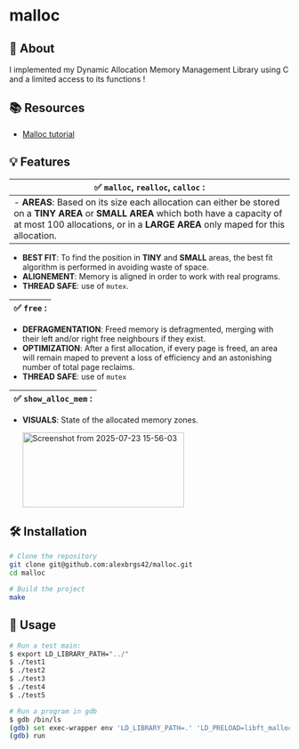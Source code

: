 # malloc


## 📖 About

I implemented my Dynamic Allocation Memory Management Library using C and a limited access to its functions !


## 📚 Resources

- [Malloc tutorial](https://wiki-prog.infoprepa.epita.fr/images/0/04/Malloc_tutorial.pdf)

## 💡 Features 

|✅ `malloc`, `realloc`, `calloc` :|
|------------------------------|
  - **AREAS**: Based on its size each allocation can either be stored on a **TINY AREA** or **SMALL AREA** which both have a capacity of at most 100 allocations, or in a **LARGE AREA** only maped for this allocation.|
  - **BEST FIT**: To find the position in **TINY** and **SMALL** areas, the best fit algorithm is performed in avoiding waste of space.
  - **ALIGNEMENT**: Memory is aligned in order to work with real programs.
  - **THREAD SAFE**: use of `mutex`.

|✅ `free` :|
|-------|
  - **DEFRAGMENTATION**: Freed memory is defragmented, merging with their left and/or right free neighbours if they exist.
  - **OPTIMIZATION**: After a first allocation, if every page is freed, an area will remain maped to prevent a loss of efficiency and an astonishing number of total page reclaims.
  - **THREAD SAFE**: use of `mutex`

|✅ `show_alloc_mem` :|
|-----------------|
  - **VISUALS**: State of the allocated memory zones.

    <img width="290" height="135" alt="Screenshot from 2025-07-23 15-56-03" src="https://github.com/user-attachments/assets/0c3ce659-f5df-4d04-ad85-0de96b662a45" />


## 🛠️ Installation

```bash
# Clone the repository
git clone git@github.com:alexbrgs42/malloc.git
cd malloc
```

```bash
# Build the project
make
```

## 🎯 Usage

```bash
# Run a test main:
$ export LD_LIBRARY_PATH="../"
$ ./test1
$ ./test2
$ ./test3
$ ./test4
$ ./test5
```

```bash
# Run a program in gdb
$ gdb /bin/ls
(gdb) set exec-wrapper env 'LD_LIBRARY_PATH=.' 'LD_PRELOAD=libft_malloc.so'
(gdb) run
```
